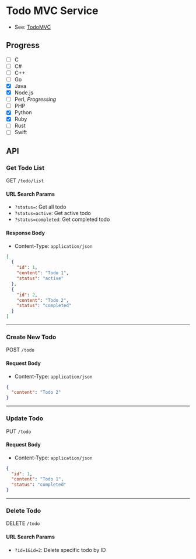 # Todo MVC Service

- See: [TodoMVC](https://todomvc.com/)

## Progress

- [ ] C
- [ ] C#
- [ ] C++
- [ ] Go
- [x] Java
- [x] Node.js
- [ ] Perl, *Progressing*
- [ ] PHP
- [x] Python
- [x] Ruby
- [ ] Rust
- [ ] Swift

## API

### Get Todo List

GET `/todo/list`

#### URL Search Params

- `?status=`: Get all todo
- `?status=active`: Get active todo
- `?status=completed`: Get completed todo

#### Response Body

- Content-Type: `application/json`

```json
[
  {
    "id": 1,
    "content": "Todo 1",
    "status": "active"
  },
  {
    "id": 2,
    "content": "Todo 2",
    "status": "completed"
  }
]
```

---

### Create New Todo

POST `/todo`

#### Request Body

- Content-Type: `application/json`

```json
{
  "content": "Todo 2"
}
```

---

### Update Todo

PUT `/todo`

#### Request Body

- Content-Type: `application/json`

```json
{
  "id": 1,
  "content": "Todo 1",
  "status": "completed"
}
```

---

### Delete Todo

DELETE `/todo`

#### URL Search Params

- `?id=1&id=2`: Delete specific todo by ID